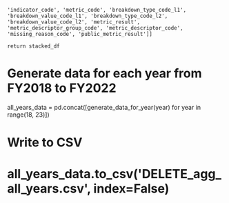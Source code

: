     'indicator_code', 'metric_code', 'breakdown_type_code_l1', 'breakdown_value_code_l1', 'breakdown_type_code_l2', 'breakdown_value_code_l2', 'metric_result', 'metric_descriptor_group_code', 'metric_descriptor_code', 'missing_reason_code', 'public_metric_result']]

    return stacked_df

# Generate data for each year from FY2018 to FY2022
all_years_data = pd.concat([generate_data_for_year(year) for year in range(18, 23)])

# Write to CSV
# all_years_data.to_csv('DELETE_agg_all_years.csv', index=False)
